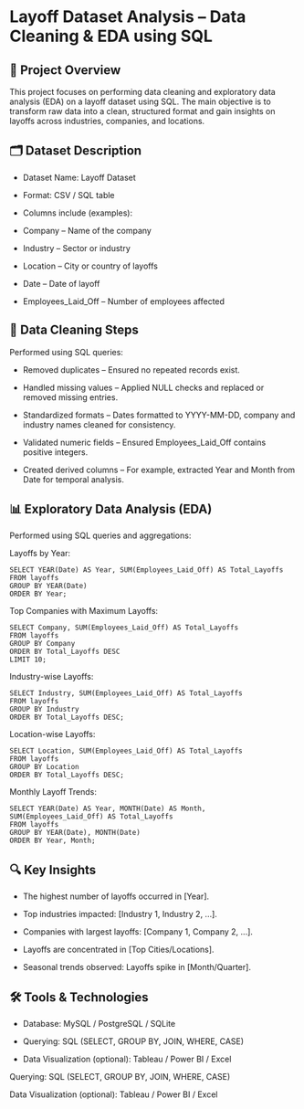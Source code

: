 # Layoff Dataset Analysis – Data Cleaning & EDA using SQL
## 📌 Project Overview

This project focuses on performing data cleaning and exploratory data analysis (EDA) on a layoff dataset using SQL. The main objective is to transform raw data into a clean, structured format and gain insights on layoffs across industries, companies, and locations.

## 🗂 Dataset Description

* Dataset Name: Layoff Dataset

* Format: CSV / SQL table

* Columns include (examples):

* Company – Name of the company

* Industry – Sector or industry

* Location – City or country of layoffs

* Date – Date of layoff

* Employees_Laid_Off – Number of employees affected


## 🧹 Data Cleaning Steps

Performed using SQL queries:

* Removed duplicates – Ensured no repeated records exist.

* Handled missing values – Applied NULL checks and replaced or removed missing entries.

* Standardized formats – Dates formatted to YYYY-MM-DD, company and industry names cleaned for consistency.

* Validated numeric fields – Ensured Employees_Laid_Off contains positive integers.

* Created derived columns – For example, extracted Year and Month from Date for temporal analysis.

## 📊 Exploratory Data Analysis (EDA)

Performed using SQL queries and aggregations:

Layoffs by Year:

    SELECT YEAR(Date) AS Year, SUM(Employees_Laid_Off) AS Total_Layoffs
    FROM layoffs
    GROUP BY YEAR(Date)
    ORDER BY Year;


Top Companies with Maximum Layoffs:

    SELECT Company, SUM(Employees_Laid_Off) AS Total_Layoffs
    FROM layoffs
    GROUP BY Company
    ORDER BY Total_Layoffs DESC
    LIMIT 10;


Industry-wise Layoffs:

    SELECT Industry, SUM(Employees_Laid_Off) AS Total_Layoffs
    FROM layoffs
    GROUP BY Industry
    ORDER BY Total_Layoffs DESC;


Location-wise Layoffs:

    SELECT Location, SUM(Employees_Laid_Off) AS Total_Layoffs
    FROM layoffs
    GROUP BY Location
    ORDER BY Total_Layoffs DESC;


Monthly Layoff Trends:

    SELECT YEAR(Date) AS Year, MONTH(Date) AS Month, SUM(Employees_Laid_Off) AS Total_Layoffs
    FROM layoffs
    GROUP BY YEAR(Date), MONTH(Date)
    ORDER BY Year, Month;

## 🔍 Key Insights

* The highest number of layoffs occurred in [Year].

* Top industries impacted: [Industry 1, Industry 2, ...].

* Companies with largest layoffs: [Company 1, Company 2, ...].

* Layoffs are concentrated in [Top Cities/Locations].

* Seasonal trends observed: Layoffs spike in [Month/Quarter].

## 🛠 Tools & Technologies

* Database: MySQL / PostgreSQL / SQLite

* Querying: SQL (SELECT, GROUP BY, JOIN, WHERE, CASE)

* Data Visualization (optional): Tableau / Power BI / Excel


Querying: SQL (SELECT, GROUP BY, JOIN, WHERE, CASE)

Data Visualization (optional): Tableau / Power BI / Excel
